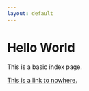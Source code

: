 ```yaml
---
layout: default
---
```


# Hello World

This is a basic index page.

[This is a link to nowhere.](#)
